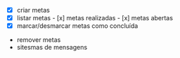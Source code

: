 - [x] criar metas
- [x] listar metas
        - [x] metas realizadas
        - [x] metas abertas
- [x] marcar/desmarcar metas como concluída
- remover metas
- sitesmas de mensagens